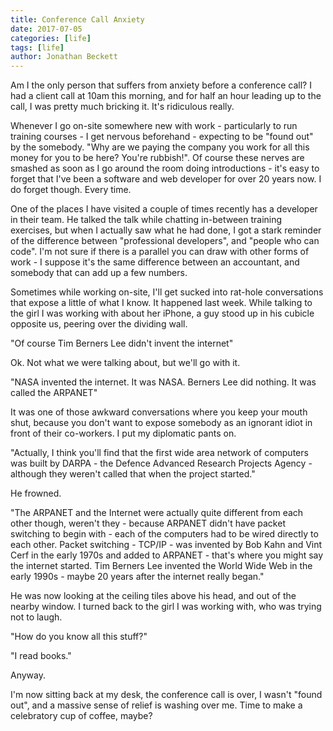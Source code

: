 ```yaml
---
title: Conference Call Anxiety
date: 2017-07-05
categories: [life]
tags: [life]
author: Jonathan Beckett
---
```


Am I the only person that suffers from anxiety before a conference call? I had a client call at 10am this morning, and for half an hour leading up to the call, I was pretty much bricking it. It's ridiculous really.

Whenever I go on-site somewhere new with work - particularly to run training courses - I get nervous beforehand - expecting to be "found out" by the somebody. "Why are we paying the company you work for all this money for you to be here? You're rubbish!". Of course these nerves are smashed as soon as I go around the room doing introductions - it's easy to forget that I've been a software and web developer for over 20 years now. I do forget though. Every time.

One of the places I have visited a couple of times recently has a developer in their team. He talked the talk while chatting in-between training exercises, but when I actually saw what he had done, I got a stark reminder of the difference between "professional developers", and "people who can code". I'm not sure if there is a parallel you can draw with other forms of work - I suppose it's the same difference between an accountant, and somebody that can add up a few numbers.

Sometimes while working on-site, I'll get sucked into rat-hole conversations that expose a little of what I know. It happened last week. While talking to the girl I was working with about her iPhone, a guy stood up in his cubicle opposite us, peering over the dividing wall.

"Of course Tim Berners Lee didn't invent the internet"

Ok. Not what we were talking about, but we'll go with it.

"NASA invented the internet. It was NASA. Berners Lee did nothing. It was called the ARPANET"

It was one of those awkward conversations where you keep your mouth shut, because you don't want to expose somebody as an ignorant idiot in front of their co-workers. I put my diplomatic pants on.

"Actually, I think you'll find that the first wide area network of computers was built by DARPA - the Defence Advanced Research Projects Agency - although they weren't called that when the project started."

He frowned.

"The ARPANET and the Internet were actually quite different from each other though, weren't they - because ARPANET didn't have packet switching to begin with - each of the computers had to be wired directly to each other. Packet switching - TCP/IP - was invented by Bob Kahn and Vint Cerf in the early 1970s and added to ARPANET - that's where you might say the internet started. Tim Berners Lee invented the World Wide Web in the early 1990s - maybe 20 years after the internet really began."

He was now looking at the ceiling tiles above his head, and out of the nearby window. I turned back to the girl I was working with, who was trying not to laugh.

"How do you know all this stuff?"

"I read books."

Anyway.

I'm now sitting back at my desk, the conference call is over, I wasn't "found out", and a massive sense of relief is washing over me. Time to make a celebratory cup of coffee, maybe?